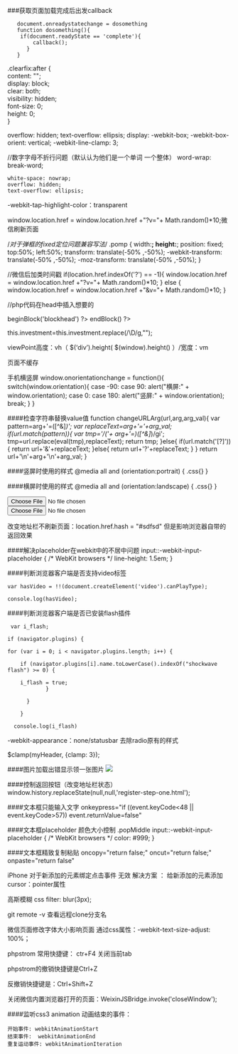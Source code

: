 ###获取页面加载完成后出发callback
```
   document.onreadystatechange = dosomething
   function dosomething(){
    if(document.readyState == 'complete'){
        callback();
      }
   }
```

.clearfix:after {  
    content: "";  
    display: block;  
    clear: both;  
    visibility: hidden;  
    font-size: 0;  
    height: 0;  
}  

overflow: hidden;
  text-overflow: ellipsis;
  display: -webkit-box;
  -webkit-box-orient: vertical;
  -webkit-line-clamp: 3;


//数字字母不折行问题（默认认为他们是一个单词 一个整体）
word-wrap: break-word;


    white-space: nowrap;
    overflow: hidden;
    text-overflow: ellipsis;



<meta name="viewport" content="width=device-width, initial-scale=1.0, maximum-scale=1.0,minimum-scale=1.0, user-scalable=0">

-webkit-tap-highlight-color：transparent

window.location.href = window.location.href +"?v="+ Math.random()*10;微信刷新页面


/*对于弹框的fixed定位问题兼容写法*/
        .pomp {
            width:**;
            height:**;
            position: fixed;
            top:50%;
            left:50%;
            transform: translate(-50% ,-50%);
            -webkit-transform: translate(-50% ,-50%);
            -moz-transform: translate(-50% ,-50%);
        }

//微信后加类时间戳
if(location.href.indexOf('?') == -1){
                window.location.href = window.location.href +"?v="+ Math.random()*10;
            } else {
                window.location.href = window.location.href +"&v="+ Math.random()*10;
            }

//php代码在head中插入想要的
<?php $this->beginBlock('blockhead') ?>

<meta name="viewport" content="initial-scale=1, maximum-scale=1, minimum-scale=1, user-scalable=no">
<?php $this->endBlock() ?>


this.investment=this.investment.replace(/\D/g,"");


viewPoint高度：vh（  $(‘div’).height( $(window).height()  ）/宽度：vm


页面不缓存
<meta http-equiv="Pragma" content="no-cache">
<meta http-equiv="Cache-Control" content="no-cache">
<meta http-equiv="Expires" content="-1">


手机横竖屏
    window.onorientationchange = function(){
    switch(window.orientation){
    case -90:
    case 90:
    alert("横屏:" + window.orientation);
    case 0:
    case 180:
    alert("竖屏:" + window.orientation);
    break;
    }
    }


####检查字符串替换value值
    function changeURLArg(url,arg,arg_val){
            var pattern=arg+'=([^&]*)';
            var replaceText=arg+'='+arg_val;
            if(url.match(pattern)){
                var tmp='/('+ arg+'=)([^&]*)/gi';
                tmp=url.replace(eval(tmp),replaceText);
                return tmp;
            }else{
                if(url.match('[\?]')){
                    return url+'&'+replaceText;
                }else{
                    return url+'?'+replaceText;
                }
            }
            return url+'\n'+arg+'\n'+arg_val;
        }

####竖屏时使用的样式
    @media all and (orientation:portrait) {
    .css{}
    }

####横屏时使用的样式
    @media all and (orientation:landscape) {
    .css{}
    }

<!-- 选择照片 -->
<input type=file accept="image/*">
<!-- 选择视频 -->
<input type=file accept="video/*">




改变地址栏不刷新页面：location.href.hash = "#sdfsd"  但是影响浏览器自带的返回效果



####解决placeholder在webkit中的不居中问题
    input::-webkit-input-placeholder { /* WebKit browsers */
      line-height: 1.5em;
    }


####判断浏览器客户端是否支持video标签
    
    var hasVideo = !!(document.createElement('video').canPlayType);
    
    console.log(hasVideo);

    
####判断浏览器客户端是否已安装flash插件
   
     var i_flash;
        
    if (navigator.plugins) {
            
    for (var i = 0; i < navigator.plugins.length; i++) {
                
        if (navigator.plugins[i].name.toLowerCase().indexOf("shockwave flash") >= 0) {
                   
        i_flash = true;
                }
      
          }
    
        }
      
      console.log(i_flash)


-webkit-appearance：none/statusbar  去除radio原有的样式


$clamp(myHeader, {clamp: 3});


####图片加载出错显示领一张图片 
    <img src="http://yongqing.is-programmer.com/posts/image.gif" onerror='this.src="http://yongqing.isprogrammer.com/posts/default.gif"' />


####控制返回按钮（改变地址栏状态）
    window.history.replaceState(null,null,'register-step-one.html');

####文本框只能输入文字
    onkeypress="if ((event.keyCode<48 || event.keyCode>57)) event.returnValue=false"


####文本框placeholder  颜色大小控制
    .popMiddle input::-webkit-input-placeholder { /* WebKit browsers */
        color:    #999;
    }


####文本框精致复制粘贴
    oncopy="return false;" oncut="return false;"
    onpaste="return false" 



iPhone 对于新添加的元素绑定点击事件 无效 
解决方案 ： 给新添加的元素添加cursor：pointer属性

高斯模糊 css filter: blur(3px);

git remote -v 查看远程clone分支名



微信页面修改字体大小影响页面 通过css属性：-webkit-text-size-adjust: 100%；


phpstrom 常用快捷键：
ctr+F4 关闭当前tab

phpstrom的撤销快捷键是Ctrl+Z

反撤销快捷键是：Ctrl+Shift+Z



关闭微信内置浏览器打开的页面：WeixinJSBridge.invoke('closeWindow');



####监听css3 animation 动画结束的事件：

    开始事件: webkitAnimationStart
    结束事件:  webkitAnimationEnd
    重复运动事件: webkitAnimationIteration
